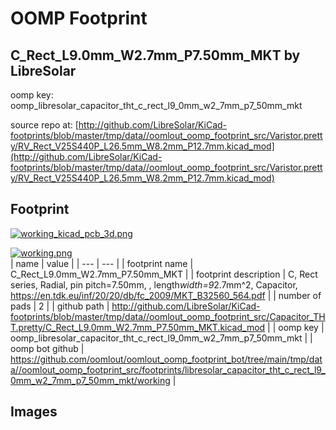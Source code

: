 # OOMP Footprint  
## C_Rect_L9.0mm_W2.7mm_P7.50mm_MKT  by LibreSolar  
  
oomp key: oomp_libresolar_capacitor_tht_c_rect_l9_0mm_w2_7mm_p7_50mm_mkt  
  
source repo at: [http://github.com/LibreSolar/KiCad-footprints/blob/master/tmp/data//oomlout_oomp_footprint_src/Varistor.pretty/RV_Rect_V25S440P_L26.5mm_W8.2mm_P12.7mm.kicad_mod](http://github.com/LibreSolar/KiCad-footprints/blob/master/tmp/data//oomlout_oomp_footprint_src/Varistor.pretty/RV_Rect_V25S440P_L26.5mm_W8.2mm_P12.7mm.kicad_mod)  
## Footprint  
  
[![working_kicad_pcb_3d.png](working_kicad_pcb_3d_600.png)](working_kicad_pcb_3d.png)  
  
[![working.png](working_600.png)](working.png)  
| name | value | 
| --- | --- | 
| footprint name | C_Rect_L9.0mm_W2.7mm_P7.50mm_MKT | 
| footprint description | C, Rect series, Radial, pin pitch=7.50mm, , length*width=9*2.7mm^2, Capacitor, https://en.tdk.eu/inf/20/20/db/fc_2009/MKT_B32560_564.pdf | 
| number of pads | 2 | 
| github path | http://github.com/LibreSolar/KiCad-footprints/blob/master/tmp/data//oomlout_oomp_footprint_src/Capacitor_THT.pretty/C_Rect_L9.0mm_W2.7mm_P7.50mm_MKT.kicad_mod | 
| oomp key | oomp_libresolar_capacitor_tht_c_rect_l9_0mm_w2_7mm_p7_50mm_mkt | 
| oomp bot github | https://github.com/oomlout/oomlout_oomp_footprint_bot/tree/main/tmp/data//oomlout_oomp_footprint_src/footprints/libresolar_capacitor_tht_c_rect_l9_0mm_w2_7mm_p7_50mm_mkt/working | 
## Images  
